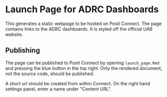 # Launch Page for ADRC Dashboards

This generates a static webpage to be hosted on Posit Connect. The page contains links to the ADRC dashboards. It is styled off the official UAB website.

## Publishing

The page can be published to Posit Connect by opening `launch_page.Rmd` and pressing the blue button in the top right. Only the rendered document, not the source code, should be published.

A short url should be created from within Connect. On the right hand settings panel, enter a name under "Content URL".

